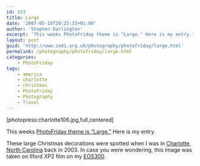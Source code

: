 ```yaml
---
id: 333
title: Large
date: '2007-05-18T20:25:33+01:00'
author: 'Stephen Darlington'
excerpt: 'This weeks PhotoFriday theme is "Large." Here is my entry.'
layout: post
guid: 'http://www.zx81.org.uk/photography/photofriday/large.html'
permalink: /photography/photofriday/large.html
categories:
    - PhotoFriday
tags:
    - america
    - charlotte
    - christmas
    - PhotoFriday
    - Photography
    - Travel
---
```


\[photopress:charlotte106.jpg,full,centered\]

This weeks [PhotoFriday theme is “Large.”](http://www.photofriday.com/archives/challenge/000668.php "PhotoFriday: Large") Here is my entry.

These large Christmas decorations were spotted when I was in [Charlotte, North Carolina](/travel/misc2003.html) back in 2003. In case you were wondering, this image was taken on Ilford XP2 film on my [EOS300](/photography/camera-gear.html).